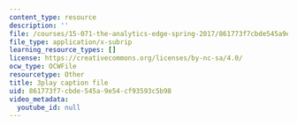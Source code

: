```yaml
---
content_type: resource
description: ''
file: /courses/15-071-the-analytics-edge-spring-2017/861773f7cbde545a9e54cf93593c5b98_e8yvJp0VqtI.vtt
file_type: application/x-subrip
learning_resource_types: []
license: https://creativecommons.org/licenses/by-nc-sa/4.0/
ocw_type: OCWFile
resourcetype: Other
title: 3play caption file
uid: 861773f7-cbde-545a-9e54-cf93593c5b98
video_metadata:
  youtube_id: null
---
```

